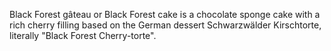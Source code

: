 Black Forest gâteau or Black Forest cake is a chocolate sponge cake with a rich cherry filling based on the German dessert Schwarzwälder Kirschtorte, literally "Black Forest Cherry-torte". 